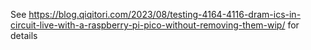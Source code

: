 See https://blog.qiqitori.com/2023/08/testing-4164-4116-dram-ics-in-circuit-live-with-a-raspberry-pi-pico-without-removing-them-wip/ for details

